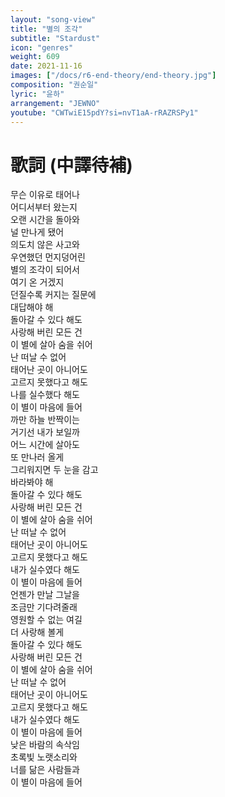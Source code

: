 ```yaml
---
layout: "song-view"
title: "별의 조각"
subtitle: "Stardust"
icon: "genres"
weight: 609
date: 2021-11-16
images: ["/docs/r6-end-theory/end-theory.jpg"]
composition: "권순일"
lyric: "윤하"
arrangement: "JEWNO"
youtube: "CWTwiE15pdY?si=nvT1aA-rRAZRSPy1"
---
```


# 歌詞 (中譯待補)

무슨 이유로 태어나  
어디서부터 왔는지  
오랜 시간을 돌아와  
널 만나게 됐어  
의도치 않은 사고와  
우연했던 먼지덩어린  
별의 조각이 되어서  
여기 온 거겠지  
던질수록 커지는 질문에  
대답해야 해  
돌아갈 수 있다 해도  
사랑해 버린 모든 건  
이 별에 살아 숨을 쉬어  
난 떠날 수 없어  
태어난 곳이 아니어도  
고르지 못했다고 해도  
나를 실수했다 해도  
이 별이 마음에 들어  
까만 하늘 반짝이는  
거기선 내가 보일까  
어느 시간에 살아도  
또 만나러 올게  
그리워지면 두 눈을 감고  
바라봐야 해  
돌아갈 수 있다 해도  
사랑해 버린 모든 건  
이 별에 살아 숨을 쉬어  
난 떠날 수 없어  
태어난 곳이 아니어도  
고르지 못했다고 해도  
내가 실수였다 해도  
이 별이 마음에 들어  
언젠가 만날 그날을  
조금만 기다려줄래  
영원할 수 없는 여길  
더 사랑해 볼게  
돌아갈 수 있다 해도  
사랑해 버린 모든 건  
이 별에 살아 숨을 쉬어  
난 떠날 수 없어  
태어난 곳이 아니어도  
고르지 못했다고 해도  
내가 실수였다 해도  
이 별이 마음에 들어  
낮은 바람의 속삭임  
초록빛 노랫소리와  
너를 닮은 사람들과  
이 별이 마음에 들어  
